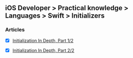## iOS Developer > Practical knowledge > Languages > Swift > Initializers

### Articles
- [x] [Initialization In Depth, Part 1/2](https://www.raywenderlich.com/119922/swift-tutorial-initialization-part-1)
- [x] [Initialization In Depth, Part 2/2](https://www.raywenderlich.com/121603/swift-tutorial-initialization-part-2)


